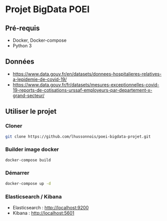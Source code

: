 # Projet BigData POEI

## Pré-requis

* Docker, Docker-compose
* Python 3

## Données

* https://www.data.gouv.fr/en/datasets/donnees-hospitalieres-relatives-a-lepidemie-de-covid-19/
* https://www.data.gouv.fr/fr/datasets/mesures-exceptionnelles-covid-19-reports-de-cotisations-urssaf-employeurs-par-departement-x-grand-secteur/

## Utiliser le projet

### Cloner

```bash
git clone https://github.com/lhussonnois/poei-bigdata-projet.git
```

### Builder image docker

```bash
docker-compose build
```

### Démarrer

```bash
docker-compose up -d
```

### Elasticsearch / Kibana

* Elasticsearch : [http://localhost:9200](http://localhost:9200)
* Kibana : [http://localhost:5601](http://localhost:5601)